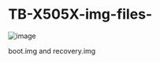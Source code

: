 # TB-X505X-img-files-

![image](https://github.com/herocoder14/TB-X505X-img-files-/assets/121551377/7d6639da-8288-482e-bc4d-8ebcf68911f3)

boot.img and recovery.img
